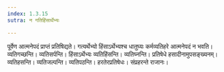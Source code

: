 ```yaml
---
index: 1.3.15
sutra: न गतिहिंसार्थेभ्यः

---
```

पूर्वेण आत्मनेपदं प्राप्तं प्रतिषिद्यते। गत्यर्थेभ्यो हिंसाऽर्थेभ्यश्च धातुघ्यः कर्मव्यतिहरे आत्मनेपदं न भवति। व्यतिगच्छन्ति। व्यतिसर्पन्ति। हिंसाऽर्थेभ्यः व्यतिहिंसन्ति। व्यतिघ्नन्ति। प्रतिषेधे हसादीनामुपसङ्ख्यनम्। व्यतिहसन्ति। व्यतिजल्पन्ति। व्यतिपठन्ति। हरतेरप्रतिषेधः। संप्रहरन्ते राजानः।